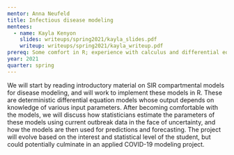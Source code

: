 ```yaml
---
mentor: Anna Neufeld
title: Infectious disease modeling
mentees:
  - name: Kayla Kenyon
    slides: writeups/spring2021/kayla_slides.pdf
    writeup: writeups/spring2021/kayla_writeup.pdf
prereq: Some comfort in R; experience with calculus and differential equations will be useful but not required.
year: 2021
quarter: spring
---
```

We will start by reading introductory material on SIR compartmental models for disease modeling, and will work to implement these models in R. These are deterministic differential equation models whose output depends on knowledge of various input parameters. After becoming comfortable with the models, we will discuss how statisticians estimate the parameters of these models using current outbreak data in the face of uncertainty, and how the models are then used for predictions and forecasting. The project will evolve based on the interest and statistical level of the student, but could potentially culminate in an applied COVID-19 modeling project.